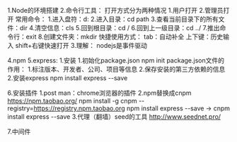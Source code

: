 1.Node的环境搭建
2.命令行工具：
	打开方式分为两种情况
		1.用户打开
		2.管理员打开
	常用命令：
		1.进入盘符：d:
		2.进入目录：cd path
		3.查看当前目录下的所有文件：dir
		4.清空信息：cls
		5.回到根目录：cd /
		6.回到上一级目录：cd ../
		7.推出命令行：exit
		8.创建文件夹：mkdir
		快捷使用方式：
			tab：自动补全
			上下键：历史输入
			shift+右键快速打开
3.理解：
	nodejs是事件驱动

4.npm
5.express:
	1.安装
		1.初始化package.json
			npm init
			package.json文件的作用：
				1.标注版本、开发者、公司、项目等信息
				2.保存安装的第三方依赖的信息
		2.安装express
			npm install express --save


6.安装插件
	1.post man：chrome浏览器的插件
	2.npm替换成cnpm
		https://npm.taobao.org/
			npm install -g cnpm --registry=https://registry.npm.taobao.org
			npm install express --save  ->  cnpm install express --save
	3.代理（翻墙）seed的工具
		http://www.seednet.pro/

7.中间件
	